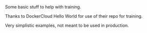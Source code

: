 Some basic stuff to help with training.

Thanks to DockerCloud Hello World for use of their repo for training.

Very simplistic examples, not meant to be used in production.
